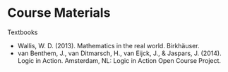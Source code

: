 # Course Materials


Textbooks

- Wallis, W. D. (2013). Mathematics in the real world. Birkhäuser.
- van Benthem, J., van Ditmarsch, H., van Eijck, J., & Jaspars, J. (2014). Logic in Action. Amsterdam, NL: Logic in Action Open Course Project.





